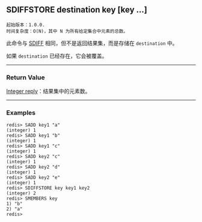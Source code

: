 ## SDIFFSTORE destination key [key ...]

    起始版本：1.0.0.
    时间复杂度：O(N)，其中 N 为所有给定集合中元素的总数。

此命令与 [SDIFF](SDIFF.md) 相同，但不是返回结果集，而是存储在 `destination` 中。

如果 `destination` 已经存在，它会被覆盖。

---

### Return Value

[Integer reply](../topics/protocol.md#resp-integers)：结果集中的元素数。

---

### Examples

```
redis> SADD key1 "a"
(integer) 1
redis> SADD key1 "b"
(integer) 1
redis> SADD key1 "c"
(integer) 1
redis> SADD key2 "c"
(integer) 1
redis> SADD key2 "d"
(integer) 1
redis> SADD key2 "e"
(integer) 1
redis> SDIFFSTORE key key1 key2
(integer) 2
redis> SMEMBERS key
1) "b"
2) "a"
redis> 
```